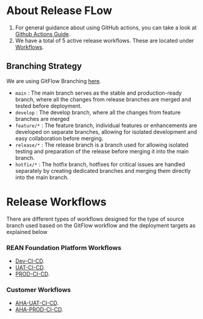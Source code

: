 # About Release FLow

1. For general guidance about using GitHub actions, you can take a look at [Github Actions Guide](https://docs.github.com/en/actions/guides). 
2. We have a total of 5 active release workflows. These are located under [Workflows](https://github.com/REAN-Foundation/reancare-service/tree/develop/.github/workflows).


## Branching Strategy

We are using GitFlow Branching [here](https://www.atlassian.com/git/tutorials/comparing-workflows/gitflow-workflow).

* ```main``` : The main branch serves as the stable and production-ready branch, where all the changes from release branches are merged and tested before deployment.
* ```develop``` : The develop branch, where all the changes from feature branches are merged 
* ```feature/*``` : The feature branch, individual features or enhancements are developed on separate branches, allowing for isolated development and easy collaboration before merging.
* ```release/*``` : The release branch is a branch used for allowing isolated testing and preparation of the release before merging it into the main branch.
* ```hotfix/*``` : The hotfix branch, hotfixes for critical issues are handled separately by creating dedicated branches and merging them directly into the main branch.

# Release Workflows 
 
There are different types of workflows designed for the type of source branch used based on the GitFlow workflow and the deployment targets as explained below

### REAN Foundation Platform Workflows

* [Dev-CI-CD](./docs/release_docs/REAN_Platform_Deployment_Workflows.md#Dev-CI-CD).
* [UAT-CI-CD](./docs/release_docs/REAN_Platform_Deployment_Workflows.md#UAT-CI-CD).
* [PROD-CI-CD](./docs/release_docs/REAN_Platform_Deployment_Workflows.md#PROD-CI-CD).

### Customer Workflows

* [AHA-UAT-CI-CD](./docs/release_docs/AHA_Platform_Deployment_Workflows.md#AHA-UAT-CI-CD).
* [AHA-PROD-CI-CD](https://github.com/REAN-Foundation/reancare-service/blob/feature/flow_documentation/docs/release_docs/AHA_Platform_Deployment_Workflows.md#AHA-PROD-CI-CD).
